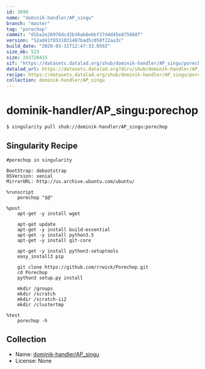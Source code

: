 ```yaml
---
id: 3699
name: "dominik-handler/AP_singu"
branch: "master"
tag: "porechop"
commit: "d1ba2e26976dcd2b36ab6ebbf27d4d45e875668f"
version: "52ad41f8531031407bad5c058f22aa3c"
build_date: "2020-03-31T12:47:33.059Z"
size_mb: 523
size: 243728415
sif: "https://datasets.datalad.org/shub/dominik-handler/AP_singu/porechop/2020-03-31-d1ba2e26-52ad41f8/52ad41f8531031407bad5c058f22aa3c.simg"
datalad_url: https://datasets.datalad.org?dir=/shub/dominik-handler/AP_singu/porechop/2020-03-31-d1ba2e26-52ad41f8/
recipe: https://datasets.datalad.org/shub/dominik-handler/AP_singu/porechop/2020-03-31-d1ba2e26-52ad41f8/Singularity
collection: dominik-handler/AP_singu
---
```


# dominik-handler/AP_singu:porechop

```bash
$ singularity pull shub://dominik-handler/AP_singu:porechop
```

## Singularity Recipe

```singularity
#porechop in singularity

BootStrap: debootstrap
OSVersion: xenial
MirrorURL: http://us.archive.ubuntu.com/ubuntu/

%runscript
    porechop "$@"

%post
    apt-get -y install wget

    apt-get update
    apt-get -y install build-essential
    apt-get -y install python3.5
    apt-get -y install git-core 

    apt-get -y install python3-setuptools
    easy_install3 pip

    git clone https://github.com/rrwick/Porechop.git
    cd Porechop
    python3 setup.py install
   
    mkdir /groups
    mkdir /scratch
    mkdir /scratch-ii2
    mkdir /clustertmp

%test
    porechop -h
```

## Collection

 - Name: [dominik-handler/AP_singu](https://github.com/dominik-handler/AP_singu)
 - License: None

